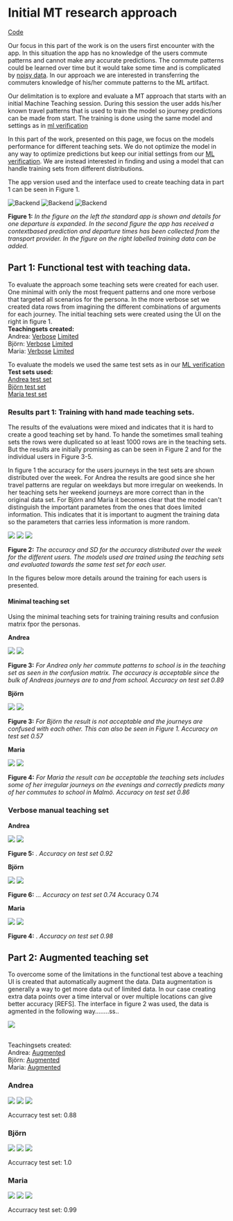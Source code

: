# Initial MT research approach
[Code](mt.ipynb)

Our focus in this part of the work is on the users first encounter with the app. In this situation the app has no knowledge of the users commute patterns and cannot make any accurate predictions. The commute patterns could be learned over time but it would take some time and is complicated by [noisy data](..data/data.md). In our approach we are interested in transferring the commuters knowledge of his/her commute patterns to the ML artifact.

Our delimitation is to explore and evaluate a MT approach that starts with an initial Machine Teaching session. During this session the user adds his/her known travel patterns that is used to train the model so journey predictions can be made from start.
The training is done using the same model and settings as in [ml verification](../ml/ml.md)

 In this part of the work, presented on this page, we focus on the models performance for different teaching sets. We do not optimize the model in any way to optimize predictions but keep our initial settings from our [ML verification](../ml/ml.md). We are instead interested in finding and using a model that can handle training sets from different distributions.

 The app version used and the interface used to create teaching data in part 1 can be seen in Figure 1.

![Backend](../images/small_detail_search.png)
![Backend](../images/small_prediction.png)
![Backend](../images/trainingdata.png)

**Figure 1:** *In the figure on the left the standard app is shown and details for one departure is expanded. In the second figure the app has received a contextbased prediction and departure times has been collected from the transport provider. In the figure on the right labelled training data can be added.*

## Part 1: Functional test with teaching data.
To evaluate the approach some teaching sets were created for each user. One minimal with only the most frequent patterns and one more verbose that targeted all scenarios for the persona. In the more verbose set we created data rows from imagining the different combinations of arguments for each journey. The initial teaching sets were created using the UI on the right in figure 1.
<br>**Teachingsets created:**<br>
Andrea:
[Verbose](../data/ehaBtfOPDNZjzy1MEvjQmGo4Zv12_teaching_set.csv)
[Limited](../data/ehaBtfOPDNZjzy1MEvjQmGo4Zv12_teaching_set_minimal.csv)
<br>Björn:
[Verbose](../data/hCWCulj7M1aMVyd0Fm0Eqrv8q1Q2_teaching_set.csv)
[Limited](../data/hCWCulj7M1aMVyd0Fm0Eqrv8q1Q2_teaching_set_minimal.csv)
<br>Maria:
[Verbose](../data/tnK534JMwwfhvUEycn69HPbhqkt2_teaching_set.csv)
[Limited](../data/tnK534JMwwfhvUEycn69HPbhqkt2_teaching_set_minimal.csv)

To evaluate the models we used the same test sets as in our [ML verification](../ml/ml.md)
<br>**Test sets used:**<br>
[Andrea test set](../data/ehaBtfOPDNZjzy1MEvjQmGo4Zv12_test.csv)<br>
[Björn test set](../data/hCWCulj7M1aMVyd0Fm0Eqrv8q1Q2_test.csv)<br>
[Maria test set](../data/tnK534JMwwfhvUEycn69HPbhqkt2_test.csv)

### Results part 1: Training with hand made teaching sets.
The results of the evaluations were mixed and indicates that it is hard to create a good teaching set by hand. To hande the sometimes small teahing sets the rows were duplicated so at least 1000 rows are in the teaching sets. But the results are initially promising as can be seen in Figure 2 and for the individual users in Figure 3-5.

In figure 1 the accuracy for the users journeys in the test sets are shown distributed over the week. For Andrea the results are good since she her travel patterns are regular on weekdays but more irregular on weekends. In her teaching sets her weekend journeys are more correct than in the original data set. For Björn and Maria it becomes clear that the model can't distinguish the important parametes from the ones that does limited information. This indicates that it is important to augment the training data so the parameters that carries less information is more random.

![](../images/andrea_teach1_small.png)
![](../images/bjorn_teach1_small.png)
![](../images/maria_teach1_small.png)

**Figure 2:** *The accuracy and SD for the accuracy distributed over the week for the different users. The models used are trained using the teaching sets and evaluated towards the same test set for each user.*

In the figures below more details around the training for each users is presented.

#### Minimal teaching set
Using the minimal teaching sets for training training results and confusion matrix fpor the personas.

**Andrea**

![](../images/andrea_train2.png)
![](../images/andrea_cf11.png)

**Figure 3:** *For Andrea only her commute patterns to school is in the teaching set as seen in the confusion matrix. The accuracy is acceptable since the bulk of Andreas journeys are to and from school. Accuracy on test set 0.89*

**Björn**

![](../images/bjorn_train1.png)
![](../images/bjorn_cf1.png)

**Figure 3:** *For Björn the result is not acceptable and the journeys are confused with each other. This can also be seen in Figure 1. Accuracy on test set 0.57*

**Maria**

![](../images/maria_train1.png)
![](../images/maria_cf1.png)

**Figure 4:** *For Maria the result can be acceptable the teaching sets includes some of her irregular journeys on the evenings and correctly predicts many of her commutes to school in Malmö. Accuracy on test set 0.86*

### Verbose manual teaching set

**Andrea**

![](../images/andrea_train2.png)
![](../images/andrea_cf2.png)

**Figure 5:** *. Accuracy on test set 0.92*

**Björn**

![](../images/bjorn_train2.png)
![](../images/bjorn_cf2.png)

**Figure 6:** *... Accuracy on test set 0.74*
Accuracy 0.74

**Maria**

![](../images/maria_train2.png)
![](../images/maria_cf2.png)

**Figure 4:** *. Accuracy on test set 0.98*


## Part 2: Augmented teaching set
To overcome some of the limitations in the functional test above a teaching UI is created that automatically augment the data. Data augmentation is generally a way to get more data out of limited data. In our case creating extra data points over a time interval or over multiple locations can give better accuracy [REFS].
The interface in figure 2 was used, the data is agmented in the following way........ss..

![](../images/mt1.png)

<br>Teachingsets created:<br>
Andrea:
[Augmented](../data/ehaBtfOPDNZjzy1MEvjQmGo4Zv12_teaching_set_aug.csv)
<br>Björn:
[Augmented](../data/hCWCulj7M1aMVyd0Fm0Eqrv8q1Q2_teaching_set_aug.csv)
<br>Maria:
[Augmented](../data/tnK534JMwwfhvUEycn69HPbhqkt2_teaching_set_aug.csv)

### Andrea

![](../images/andrea_train3.png)
![](../images/andrea_teach3.png)
![](../images/andrea_cf3.png)

Accurracy test set: 0.88

### Björn

![](../images/bjorn_train3.png)
![](../images/bjorn_teach3.png)
![](../images/bjorn_cf3.png)

Accurracy test set: 1.0

### Maria

![](../images/maria_train3.png)
![](../images/maria_teach3.png)
![](../images/maria_cf3.png)

Accurracy test set: 0.99

